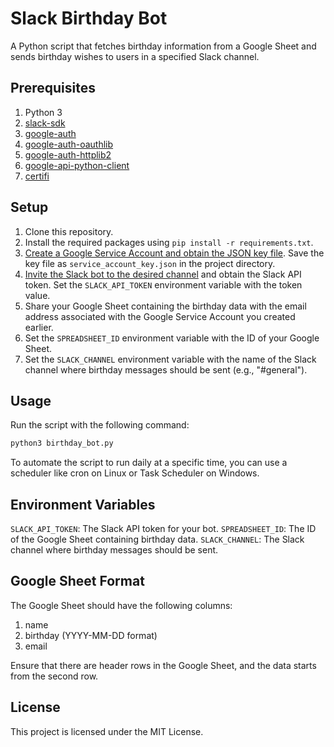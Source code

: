 # Slack Birthday Bot

A Python script that fetches birthday information from a Google Sheet and sends birthday wishes to users in a specified Slack channel.

## Prerequisites

1. Python 3
2. [slack-sdk](https://pypi.org/project/slack-sdk/)
3. [google-auth](https://pypi.org/project/google-auth/)
4. [google-auth-oauthlib](https://pypi.org/project/google-auth-oauthlib/)
5. [google-auth-httplib2](https://pypi.org/project/google-auth-httplib2/)
6. [google-api-python-client](https://pypi.org/project/google-api-python-client/)
7. [certifi](https://pypi.org/project/certifi/)

## Setup

1. Clone this repository.
2. Install the required packages using `pip install -r requirements.txt`.
3. [Create a Google Service Account and obtain the JSON key file](https://developers.google.com/identity/protocols/oauth2/service-account#creatinganaccount). Save the key file as `service_account_key.json` in the project directory.
4. [Invite the Slack bot to the desired channel](https://www.twilio.com/blog/how-to-build-a-slackbot-in-socket-mode-with-python) and obtain the Slack API token. Set the `SLACK_API_TOKEN` environment variable with the token value.
5. Share your Google Sheet containing the birthday data with the email address associated with the Google Service Account you created earlier.
6. Set the `SPREADSHEET_ID` environment variable with the ID of your Google Sheet.
7. Set the `SLACK_CHANNEL` environment variable with the name of the Slack channel where birthday messages should be sent (e.g., "#general").

## Usage

Run the script with the following command:

```bash
python3 birthday_bot.py
```

To automate the script to run daily at a specific time, you can use a scheduler like cron on Linux or Task Scheduler on Windows.

## Environment Variables

`SLACK_API_TOKEN`: The Slack API token for your bot.
`SPREADSHEET_ID`: The ID of the Google Sheet containing birthday data.
`SLACK_CHANNEL`: The Slack channel where birthday messages should be sent.

## Google Sheet Format

The Google Sheet should have the following columns:
1. name
2. birthday (YYYY-MM-DD format)
3. email

Ensure that there are header rows in the Google Sheet, and the data starts from the second row.

## License

This project is licensed under the MIT License.